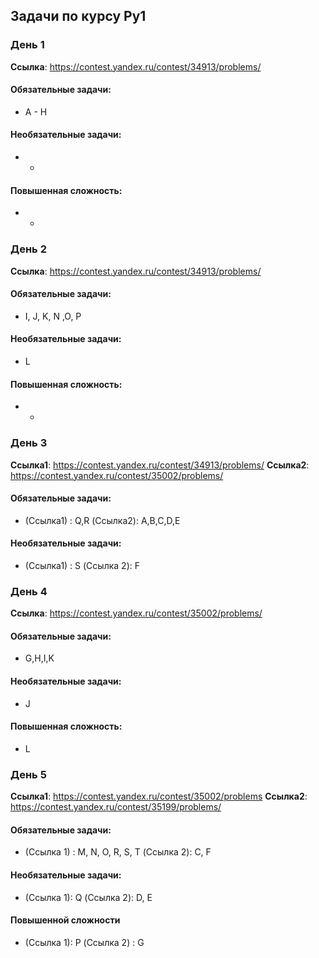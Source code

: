 ## Задачи по курсу Py1

### День 1
**Ссылка**: https://contest.yandex.ru/contest/34913/problems/

#### Обязательные задачи:
* A - H
#### Необязательные задачи:
* -
#### Повышенная сложность:
* -

### День 2
**Ссылка**: https://contest.yandex.ru/contest/34913/problems/

#### Обязательные задачи:
* I, J, K, N ,O, P
#### Необязательные задачи:
* L
#### Повышенная сложность:
* -

### День 3
**Ссылка1**: https://contest.yandex.ru/contest/34913/problems/
**Ссылка2**: https://contest.yandex.ru/contest/35002/problems/

#### Обязательные задачи:
* (Ссылка1) : Q,R (Ссылка2): A,B,C,D,E
#### Необязательные задачи:
* (Ссылка1) : S (Ссылка 2): F

### День 4
**Ссылка**: https://contest.yandex.ru/contest/35002/problems/

#### Обязательные задачи:
* G,H,I,K
#### Необязательные задачи:
* J
#### Повышенная сложность:
* L

### День 5
**Ссылка1**: https://contest.yandex.ru/contest/35002/problems
**Ссылка2**: https://contest.yandex.ru/contest/35199/problems/

#### Обязательные задачи:
* (Ссылка 1) : M, N, O, R, S, T (Ссылка 2): C, F
#### Необязательные задачи:
* (Ссылка 1): Q (Ссылка 2): D, E
#### Повышенной сложности
* (Ссылка 1): P (Ссылка 2) : G